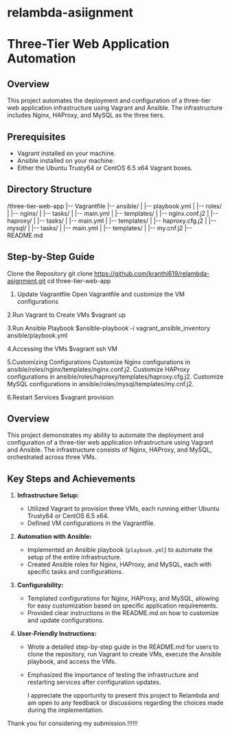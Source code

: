 # relambda-asiignment
# Three-Tier Web Application Automation

## Overview
This project automates the deployment and configuration of a three-tier web application infrastructure using Vagrant and Ansible. The infrastructure includes Nginx, HAProxy, and MySQL as the three tiers.

## Prerequisites
- Vagrant installed on your machine.
- Ansible installed on your machine.
- Either the Ubuntu Trusty64 or CentOS 6.5 x64 Vagrant boxes.

## Directory Structure
/three-tier-web-app
|-- Vagrantfile
|-- ansible/
| |-- playbook.yml
| |-- roles/
| |-- nginx/
| |-- tasks/
| |-- main.yml
| |-- templates/
| |-- nginx.conf.j2
| |-- haproxy/
| |-- tasks/
| |-- main.yml
| |-- templates/
| |-- haproxy.cfg.j2
| |-- mysql/
| |-- tasks/
| |-- main.yml
| |-- templates/
| |-- my.cnf.j2
|-- README.md


## Step-by-Step Guide
 Clone the Repository
git clone https://github.com/kranthi619/relambda-asignment.git
cd three-tier-web-app


1. Update Vagrantfile
Open Vagrantfile and customize the VM configurations

2.Run Vagrant to Create VMs
  $vagrant up

3.Run Ansible Playbook
  $ansible-playbook -i vagrant_ansible_inventory ansible/playbook.yml

4.Accessing the VMs
 $vagrant ssh VM

5.Customizing Configurations
Customize Nginx configurations in ansible/roles/nginx/templates/nginx.conf.j2.
Customize HAProxy configurations in ansible/roles/haproxy/templates/haproxy.cfg.j2.
Customize MySQL configurations in ansible/roles/mysql/templates/my.cnf.j2.

6.Restart Services
  $vagrant provision

  ## Overview
This project demonstrates my ability to automate the deployment and configuration of a three-tier web application infrastructure using Vagrant and Ansible. The infrastructure consists of Nginx, HAProxy, and MySQL, orchestrated across three VMs.

## Key Steps and Achievements
1. **Infrastructure Setup:**
   - Utilized Vagrant to provision three VMs, each running either Ubuntu Trusty64 or CentOS 6.5 x64.
   - Defined VM configurations in the Vagrantfile.

2. **Automation with Ansible:**
   - Implemented an Ansible playbook (`playbook.yml`) to automate the setup of the entire infrastructure.
   - Created Ansible roles for Nginx, HAProxy, and MySQL, each with specific tasks and configurations.

3. **Configurability:**
   - Templated configurations for Nginx, HAProxy, and MySQL, allowing for easy customization based on specific application requirements.
   - Provided clear instructions in the README.md on how to customize and update configurations.

4. **User-Friendly Instructions:**
   - Wrote a detailed step-by-step guide in the README.md for users to clone the repository, run Vagrant to create VMs, execute the Ansible playbook, and access the VMs.
   - Emphasized the importance of testing the infrastructure and restarting services after configuration updates.

     I appreciate the opportunity to present this project to Relambda and am open to any feedback or discussions regarding the choices made during the implementation.

Thank you for considering my submission.!!!!!!

  
